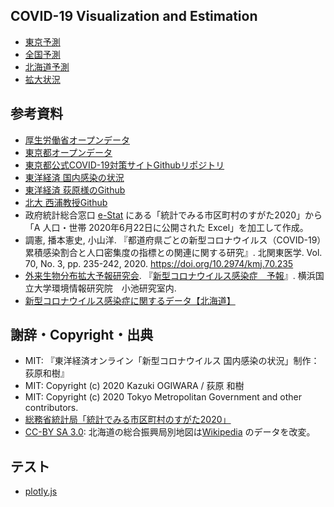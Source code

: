 ## COVID-19 Visualization and Estimation

- [東京予測](tokyo.md)
- [全国予測](mhlw.md)
- [北海道予測](hokkaido.md)
- [拡大状況](pref.md)

## 参考資料

- [厚生労働省オープンデータ](https://www.mhlw.go.jp/stf/covid-19/open-data.html)
- [東京都オープンデータ](https://stopcovid19.metro.tokyo.lg.jp/)
- [東京都公式COVID-19対策サイトGithubリポジトリ](https://github.com/tokyo-metropolitan-gov/covid19)
- [東洋経済 国内感染の状況](https://toyokeizai.net/sp/visual/tko/covid19/)
- [東洋経済 荻原様のGithub](https://github.com/kaz-ogiwara/covid19/)
- [北大 西浦教授Github](https://github.com/contactmodel/COVID19-Japan-Reff)
- 政府統計総合窓口 [e-Stat](https://www.e-stat.go.jp/) にある「統計でみる市区町村のすがた2020」から「A 人口・世帯 2020年6月22日に公開された Excel」を加工して作成。
- 調憲, 播本憲史, 小山洋. 『都道府県ごとの新型コロナウイルス（COVID-19）累積感染割合と人口密集度の指標との関連に関する研究』. 北関東医学. Vol. 70, No. 3, pp. 235-242, 2020. https://doi.org/10.2974/kmj.70.235
- [外来生物分布拡大予報研究会](http://vege1.kan.ynu.ac.jp/forecast/). 『[新型コロナウイルス感染症　予報](http://vege1.kan.ynu.ac.jp/forecast/COVID-19/COVID-19.htm)』. 横浜国立大学環境情報研究院　小池研究室内. 
- [新型コロナウイルス感染症に関するデータ【北海道】](https://www.harp.lg.jp/opendata/dataset/1369.html)

## 謝辞・Copyright・出典

- MIT: 『東洋経済オンライン「新型コロナウイルス 国内感染の状況」制作：荻原和樹』
- MIT: Copyright (c) 2020 Kazuki OGIWARA / 荻原 和樹
- MIT: Copyright (c) 2020 Tokyo Metropolitan Government and other contributors.
- [総務省統計局「統計でみる市区町村のすがた2020」](https://www.e-stat.go.jp/stat-search/files?page=1&layout=datalist&toukei=00200502&tstat=000001141146&cycle=0&year=20200&month=0&tclass1=000001141147)
- [CC-BY SA 3.0](https://creativecommons.org/licenses/by-sa/3.0/deed.ja): 北海道の総合振興局別地図は[Wikipedia](https://ja.wikipedia.org/wiki/%E3%83%95%E3%82%A1%E3%82%A4%E3%83%AB:Subprefectures_of_Hokkaido.svg) のデータを改変。

## テスト
- [plotly.js](test.md)
